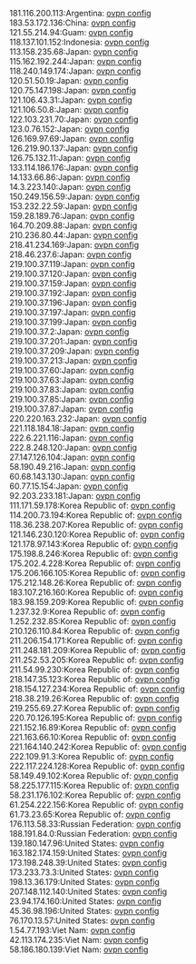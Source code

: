 181.116.200.113:Argentina: [ovpn config](vpn/181_116_200_113.ovpn)  
183.53.172.136:China: [ovpn config](vpn/183_53_172_136.ovpn)  
121.55.214.94:Guam: [ovpn config](vpn/121_55_214_94.ovpn)  
118.137.101.152:Indonesia: [ovpn config](vpn/118_137_101_152.ovpn)  
113.158.235.68:Japan: [ovpn config](vpn/113_158_235_68.ovpn)  
115.162.192.244:Japan: [ovpn config](vpn/115_162_192_244.ovpn)  
118.240.149.174:Japan: [ovpn config](vpn/118_240_149_174.ovpn)  
120.51.50.19:Japan: [ovpn config](vpn/120_51_50_19.ovpn)  
120.75.147.198:Japan: [ovpn config](vpn/120_75_147_198.ovpn)  
121.106.43.31:Japan: [ovpn config](vpn/121_106_43_31.ovpn)  
121.106.50.8:Japan: [ovpn config](vpn/121_106_50_8.ovpn)  
122.103.231.70:Japan: [ovpn config](vpn/122_103_231_70.ovpn)  
123.0.76.152:Japan: [ovpn config](vpn/123_0_76_152.ovpn)  
126.169.97.69:Japan: [ovpn config](vpn/126_169_97_69.ovpn)  
126.219.90.137:Japan: [ovpn config](vpn/126_219_90_137.ovpn)  
126.75.132.11:Japan: [ovpn config](vpn/126_75_132_11.ovpn)  
133.114.186.176:Japan: [ovpn config](vpn/133_114_186_176.ovpn)  
14.133.66.86:Japan: [ovpn config](vpn/14_133_66_86.ovpn)  
14.3.223.140:Japan: [ovpn config](vpn/14_3_223_140.ovpn)  
150.249.156.59:Japan: [ovpn config](vpn/150_249_156_59.ovpn)  
153.232.22.59:Japan: [ovpn config](vpn/153_232_22_59.ovpn)  
159.28.189.76:Japan: [ovpn config](vpn/159_28_189_76.ovpn)  
164.70.209.88:Japan: [ovpn config](vpn/164_70_209_88.ovpn)  
210.236.80.44:Japan: [ovpn config](vpn/210_236_80_44.ovpn)  
218.41.234.169:Japan: [ovpn config](vpn/218_41_234_169.ovpn)  
218.46.237.6:Japan: [ovpn config](vpn/218_46_237_6.ovpn)  
219.100.37.119:Japan: [ovpn config](vpn/219_100_37_119.ovpn)  
219.100.37.120:Japan: [ovpn config](vpn/219_100_37_120.ovpn)  
219.100.37.159:Japan: [ovpn config](vpn/219_100_37_159.ovpn)  
219.100.37.192:Japan: [ovpn config](vpn/219_100_37_192.ovpn)  
219.100.37.196:Japan: [ovpn config](vpn/219_100_37_196.ovpn)  
219.100.37.197:Japan: [ovpn config](vpn/219_100_37_197.ovpn)  
219.100.37.199:Japan: [ovpn config](vpn/219_100_37_199.ovpn)  
219.100.37.2:Japan: [ovpn config](vpn/219_100_37_2.ovpn)  
219.100.37.201:Japan: [ovpn config](vpn/219_100_37_201.ovpn)  
219.100.37.209:Japan: [ovpn config](vpn/219_100_37_209.ovpn)  
219.100.37.213:Japan: [ovpn config](vpn/219_100_37_213.ovpn)  
219.100.37.60:Japan: [ovpn config](vpn/219_100_37_60.ovpn)  
219.100.37.63:Japan: [ovpn config](vpn/219_100_37_63.ovpn)  
219.100.37.83:Japan: [ovpn config](vpn/219_100_37_83.ovpn)  
219.100.37.85:Japan: [ovpn config](vpn/219_100_37_85.ovpn)  
219.100.37.87:Japan: [ovpn config](vpn/219_100_37_87.ovpn)  
220.220.163.232:Japan: [ovpn config](vpn/220_220_163_232.ovpn)  
221.118.184.18:Japan: [ovpn config](vpn/221_118_184_18.ovpn)  
222.6.221.116:Japan: [ovpn config](vpn/222_6_221_116.ovpn)  
222.8.248.120:Japan: [ovpn config](vpn/222_8_248_120.ovpn)  
27.147.126.104:Japan: [ovpn config](vpn/27_147_126_104.ovpn)  
58.190.49.216:Japan: [ovpn config](vpn/58_190_49_216.ovpn)  
60.68.143.130:Japan: [ovpn config](vpn/60_68_143_130.ovpn)  
60.77.15.154:Japan: [ovpn config](vpn/60_77_15_154.ovpn)  
92.203.233.181:Japan: [ovpn config](vpn/92_203_233_181.ovpn)  
111.171.59.178:Korea Republic of: [ovpn config](vpn/111_171_59_178.ovpn)  
114.200.73.194:Korea Republic of: [ovpn config](vpn/114_200_73_194.ovpn)  
118.36.238.207:Korea Republic of: [ovpn config](vpn/118_36_238_207.ovpn)  
121.146.230.120:Korea Republic of: [ovpn config](vpn/121_146_230_120.ovpn)  
121.178.97.143:Korea Republic of: [ovpn config](vpn/121_178_97_143.ovpn)  
175.198.8.246:Korea Republic of: [ovpn config](vpn/175_198_8_246.ovpn)  
175.202.4.228:Korea Republic of: [ovpn config](vpn/175_202_4_228.ovpn)  
175.206.166.105:Korea Republic of: [ovpn config](vpn/175_206_166_105.ovpn)  
175.212.148.26:Korea Republic of: [ovpn config](vpn/175_212_148_26.ovpn)  
183.107.216.160:Korea Republic of: [ovpn config](vpn/183_107_216_160.ovpn)  
183.98.159.209:Korea Republic of: [ovpn config](vpn/183_98_159_209.ovpn)  
1.237.32.9:Korea Republic of: [ovpn config](vpn/1_237_32_9.ovpn)  
1.252.232.85:Korea Republic of: [ovpn config](vpn/1_252_232_85.ovpn)  
210.126.110.84:Korea Republic of: [ovpn config](vpn/210_126_110_84.ovpn)  
211.206.154.171:Korea Republic of: [ovpn config](vpn/211_206_154_171.ovpn)  
211.248.181.209:Korea Republic of: [ovpn config](vpn/211_248_181_209.ovpn)  
211.252.53.205:Korea Republic of: [ovpn config](vpn/211_252_53_205.ovpn)  
211.54.99.230:Korea Republic of: [ovpn config](vpn/211_54_99_230.ovpn)  
218.147.35.123:Korea Republic of: [ovpn config](vpn/218_147_35_123.ovpn)  
218.154.127.234:Korea Republic of: [ovpn config](vpn/218_154_127_234.ovpn)  
218.38.219.26:Korea Republic of: [ovpn config](vpn/218_38_219_26.ovpn)  
219.255.69.27:Korea Republic of: [ovpn config](vpn/219_255_69_27.ovpn)  
220.70.126.195:Korea Republic of: [ovpn config](vpn/220_70_126_195.ovpn)  
221.152.16.89:Korea Republic of: [ovpn config](vpn/221_152_16_89.ovpn)  
221.163.66.10:Korea Republic of: [ovpn config](vpn/221_163_66_10.ovpn)  
221.164.140.242:Korea Republic of: [ovpn config](vpn/221_164_140_242.ovpn)  
222.109.91.3:Korea Republic of: [ovpn config](vpn/222_109_91_3.ovpn)  
222.117.224.128:Korea Republic of: [ovpn config](vpn/222_117_224_128.ovpn)  
58.149.49.102:Korea Republic of: [ovpn config](vpn/58_149_49_102.ovpn)  
58.225.177.115:Korea Republic of: [ovpn config](vpn/58_225_177_115.ovpn)  
58.231.176.102:Korea Republic of: [ovpn config](vpn/58_231_176_102.ovpn)  
61.254.222.156:Korea Republic of: [ovpn config](vpn/61_254_222_156.ovpn)  
61.73.23.65:Korea Republic of: [ovpn config](vpn/61_73_23_65.ovpn)  
176.113.58.33:Russian Federation: [ovpn config](vpn/176_113_58_33.ovpn)  
188.191.84.0:Russian Federation: [ovpn config](vpn/188_191_84_0.ovpn)  
139.180.147.96:United States: [ovpn config](vpn/139_180_147_96.ovpn)  
163.182.174.159:United States: [ovpn config](vpn/163_182_174_159.ovpn)  
173.198.248.39:United States: [ovpn config](vpn/173_198_248_39.ovpn)  
173.233.73.3:United States: [ovpn config](vpn/173_233_73_3.ovpn)  
198.13.36.179:United States: [ovpn config](vpn/198_13_36_179.ovpn)  
207.148.112.140:United States: [ovpn config](vpn/207_148_112_140.ovpn)  
23.94.174.160:United States: [ovpn config](vpn/23_94_174_160.ovpn)  
45.36.98.196:United States: [ovpn config](vpn/45_36_98_196.ovpn)  
76.170.13.57:United States: [ovpn config](vpn/76_170_13_57.ovpn)  
1.54.77.193:Viet Nam: [ovpn config](vpn/1_54_77_193.ovpn)  
42.113.174.235:Viet Nam: [ovpn config](vpn/42_113_174_235.ovpn)  
58.186.180.139:Viet Nam: [ovpn config](vpn/58_186_180_139.ovpn)  
